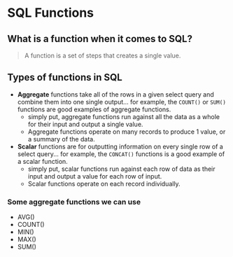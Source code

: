 # SQL Functions

## What is a function when it comes to SQL?
> A function is a set of steps that creates a single value.

## Types of functions in SQL
- **Aggregate** functions take all of the rows in a given select query and combine them into one single output... for example, the `COUNT()` or `SUM()` functions are good examples of aggregate functions.
  - simply put, aggregate functions run against all the data as a whole for their input and output a single value.
  - Aggregate functions operate on many records to produce 1 value, or a summary of the data.
- **Scalar** functions are for outputting information on every single row of a select query... for example, the `CONCAT()` functions is a good example of a scalar function.
  - simply put, scalar functions run against each row of data as their input and output a value for each row of input.
  - Scalar functions operate on each record individually.

### Some aggregate functions we can use
- AVG()
- COUNT()
- MIN()
- MAX()
- SUM()

